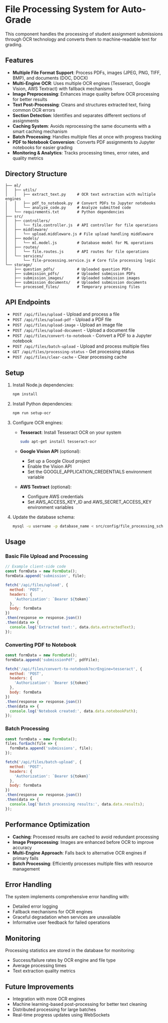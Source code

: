 # File Processing System for Auto-Grade

This component handles the processing of student assignment submissions through OCR technology and converts them to machine-readable text for grading.

## Features

- **Multiple File Format Support**: Process PDFs, images (JPEG, PNG, TIFF, BMP), and documents (DOC, DOCX)
- **Multi-Engine OCR**: Uses multiple OCR engines (Tesseract, Google Vision, AWS Textract) with fallback mechanisms
- **Image Preprocessing**: Enhances image quality before OCR processing for better results
- **Text Post-Processing**: Cleans and structures extracted text, fixing common OCR errors
- **Section Detection**: Identifies and separates different sections of assignments
- **Caching System**: Avoids reprocessing the same documents with a smart caching mechanism
- **Batch Processing**: Handles multiple files at once with progress tracking
- **PDF to Notebook Conversion**: Converts PDF assignments to Jupyter notebooks for easier grading
- **Monitoring & Analytics**: Tracks processing times, error rates, and quality metrics

## Directory Structure

```
├── ml/
│   ├── utils/
│   │   ├── extract_text.py     # OCR text extraction with multiple engines
│   │   ├── pdf_to_notebook.py  # Convert PDFs to Jupyter notebooks
│   │   └── analyze_code.py     # Analyze submitted code
│   └── requirements.txt        # Python dependencies
├── src/
│   ├── controllers/
│   │   └── file.controller.js  # API controller for file operations
│   ├── middleware/
│   │   └── upload.middleware.js # File upload handling middleware
│   ├── models/
│   │   └── ml.model.js         # Database model for ML operations
│   ├── routes/
│   │   └── file.routes.js      # API routes for file operations
│   └── services/
│       └── file-processing.service.js # Core file processing logic
└── storage/
    ├── question_pdfs/          # Uploaded question PDFs
    ├── submission_pdfs/        # Uploaded submission PDFs
    ├── submission_images/      # Uploaded submission images
    ├── submission_documents/   # Uploaded submission documents
    └── processed_files/        # Temporary processing files
```

## API Endpoints

- `POST /api/files/upload` - Upload and process a file
- `POST /api/files/upload-pdf` - Upload a PDF file
- `POST /api/files/upload-image` - Upload an image file
- `POST /api/files/upload-document` - Upload a document file
- `POST /api/files/convert-to-notebook` - Convert a PDF to a Jupyter notebook
- `POST /api/files/batch-upload` - Upload and process multiple files
- `GET /api/files/processing-status` - Get processing status
- `POST /api/files/clear-cache` - Clear processing cache

## Setup

1. Install Node.js dependencies:
   ```bash
   npm install
   ```

2. Install Python dependencies:
   ```bash
   npm run setup-ocr
   ```

3. Configure OCR engines:
   - **Tesseract**: Install Tesseract OCR on your system
     ```bash
     sudo apt-get install tesseract-ocr
     ```
   
   - **Google Vision API** (optional):
     - Set up a Google Cloud project
     - Enable the Vision API
     - Set the GOOGLE_APPLICATION_CREDENTIALS environment variable
   
   - **AWS Textract** (optional):
     - Configure AWS credentials
     - Set AWS_ACCESS_KEY_ID and AWS_SECRET_ACCESS_KEY environment variables

4. Update the database schema:
   ```bash
   mysql -u username -p database_name < src/config/file_processing_schema.sql
   ```

## Usage

### Basic File Upload and Processing

```javascript
// Example client-side code
const formData = new FormData();
formData.append('submission', file);

fetch('/api/files/upload', {
  method: 'POST',
  headers: {
    'Authorization': `Bearer ${token}`
  },
  body: formData
})
.then(response => response.json())
.then(data => {
  console.log('Extracted text:', data.data.extractedText);
});
```

### Converting PDF to Notebook

```javascript
const formData = new FormData();
formData.append('submissionPdf', pdfFile);

fetch('/api/files/convert-to-notebook?ocrEngine=tesseract', {
  method: 'POST',
  headers: {
    'Authorization': `Bearer ${token}`
  },
  body: formData
})
.then(response => response.json())
.then(data => {
  console.log('Notebook created:', data.data.notebookPath);
});
```

### Batch Processing

```javascript
const formData = new FormData();
files.forEach(file => {
  formData.append('submissions', file);
});

fetch('/api/files/batch-upload', {
  method: 'POST',
  headers: {
    'Authorization': `Bearer ${token}`
  },
  body: formData
})
.then(response => response.json())
.then(data => {
  console.log('Batch processing results:', data.data.results);
});
```

## Performance Optimization

- **Caching**: Processed results are cached to avoid redundant processing
- **Image Preprocessing**: Images are enhanced before OCR to improve accuracy
- **Multi-Engine Approach**: Falls back to alternative OCR engines if primary fails
- **Batch Processing**: Efficiently processes multiple files with resource management

## Error Handling

The system implements comprehensive error handling with:
- Detailed error logging
- Fallback mechanisms for OCR engines
- Graceful degradation when services are unavailable
- Informative user feedback for failed operations

## Monitoring

Processing statistics are stored in the database for monitoring:
- Success/failure rates by OCR engine and file type
- Average processing times
- Text extraction quality metrics

## Future Improvements

- Integration with more OCR engines
- Machine learning-based post-processing for better text cleaning
- Distributed processing for large batches
- Real-time progress updates using WebSockets
